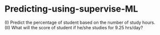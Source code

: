 # Predicting-using-supervise-ML
(I) Predict the percentage of student based on the number of study hours.
(II) What will the score of student if he/she studies for 9.25 hrs/day?
